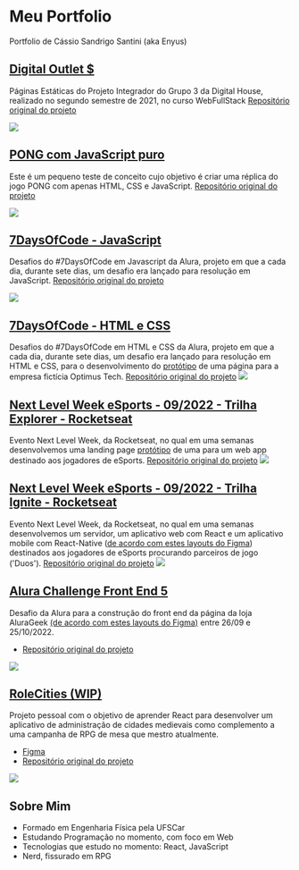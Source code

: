 # Meu Portfolio
Portfolio de Cássio Sandrigo Santini (aka Enyus)

## <a target="_blank" href="https://enyus.github.io/DO$/">Digital Outlet $</a>
Páginas Estáticas do Projeto Integrador do Grupo 3 da Digital House, realizado no segundo semestre de 2021, no curso WebFullStack
<a target="_blank" href="https://github.com/Enyus/PIDH2021-Digital-Outlet">Repositório original do projeto</a>
<div><img src="https://media.giphy.com/media/OGBdEipJsoIi81089t/giphy.gif"></div>

## <a target="_blank" href="https://enyus.github.io/pong/">PONG com JavaScript puro</a>
Este é um pequeno teste de conceito cujo objetivo é criar uma réplica do jogo PONG com apenas HTML, CSS e JavaScript.
<a target="_blank" href="https://github.com/Enyus/Pong-JS-Puro">Repositório original do projeto</a>
<div><img src="https://media.giphy.com/media/eRATjM94rRNwTtWvwV/giphy.gif"></div>

## <a target="_blank" href="https://enyus.github.io/7DoC-JS">7DaysOfCode - JavaScript</a>
Desafios do #7DaysOfCode em Javascript da Alura, projeto em que a cada dia, durante sete dias, um desafio era lançado para resolução em JavaScript.
<a target="_blank" href="https://github.com/Enyus/7DoC-JS">Repositório original do projeto</a>
<div><img src="https://media.giphy.com/media/402HofFrPzfATK7prR/giphy.gif"></div>

## <a target="_blank" href="https://enyus.github.io/7DoC-HTML-CSS/">7DaysOfCode - HTML e CSS</a>
Desafios do #7DaysOfCode em HTML e CSS da Alura, projeto em que a cada dia, durante sete dias, um desafio era lançado para resolução em HTML e CSS, para o desenvolvimento do <a target="_blank" href="https://www.figma.com/file/mm3MLozvUDGhDRTxSLlGL5/7daysOfCode-HTML-CSS">protótipo</a> de uma página para a empresa fictícia Optimus Tech.
<a target="_blank" href="https://github.com/Enyus/7DoC-HTML-CSS">Repositório original do projeto</a>
<img src="https://i.imgur.com/O0gjP1q.png">

## <a target="_blank" href="https://enyus.github.io/nlwesportsexplorer/">Next Level Week eSports - 09/2022 - Trilha Explorer - Rocketseat</a>
Evento Next Level Week, da Rocketseat, no qual em uma semanas desenvolvemos uma landing page <a target="_blank" href="https://www.figma.com/file/bMsaifJpkuUj59ZW5vLqw6/NLW-eSports-(Community)?node-id=79%3A2502">protótipo</a> de uma para um web app destinado aos jogadores de eSports.
<a target="_blank" href="https://github.com/Enyus/nlwesportsexplorer">Repositório original do projeto</a>
<img src="https://i.imgur.com/tkC0Rpk.png">

## <a target="_blank" href="https://github.com/Enyus/nlwesportsignite">Next Level Week eSports - 09/2022 - Trilha Ignite - Rocketseat</a>
Evento Next Level Week, da Rocketseat, no qual em uma semanas desenvolvemos um servidor, um aplicativo web com React e um aplicativo mobile com React-Native (<a target="_blank" href="">de acordo com estes layouts do Figma</a>) destinados aos jogadores de eSports procurando parceiros de jogo ('Duos').
<a target="_blank" href="https://github.com/Enyus/nlwesportsignite">Repositório original do projeto</a>
<img src="https://i.imgur.com/lw9P3fb.png">

## <a target="_blank" href="https://alurachallengefrontend5-uq19.vercel.app/">Alura Challenge Front End 5</a>
Desafio da Alura para a construção do front end da página da loja AluraGeek <a href='https://www.figma.com/file/UdtAAnQKzmNeJO9Qa4fLDq/AluraGeek-(Copy)'>(de acordo com estes layouts do Figma)</a> entre 26/09 e 25/10/2022.
- <a href="https://github.com/Enyus/alurachallengefrontend5" target="_blank">Repositório original do projeto</a>
<img src='https://i.imgur.com/3gr5Nn4.jpg'>

## <a target="_blank" href="https://rolecities.vercel.app/">RoleCities (WIP)</a>
Projeto pessoal com o objetivo de aprender React para desenvolver um aplicativo de administração de cidades medievais como complemento a uma campanha de RPG de mesa que mestro atualmente.
- <a href="https://www.figma.com/file/cLAeOLudWUygcrLiFxqERz/RoleCities" class="repo" target="_blank">Figma</a>
- <a class="repo" href="https://github.com/Enyus/rolecities" target="_blank">Repositório original do projeto</a>
<img src="https://i.imgur.com/Vnfgwxp.jpg">




## Sobre Mim
- Formado em Engenharia Física pela UFSCar
- Estudando Programação no momento, com foco em Web
- Tecnologias que estudo no momento: React, JavaScript
- Nerd, fissurado em RPG